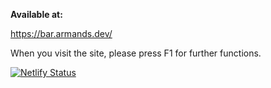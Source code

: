__Available at:__ 

https://bar.armands.dev/

When you visit the site, please press F1 for further functions.

[![Netlify Status](https://api.netlify.com/api/v1/badges/02d34a92-3727-42c0-96dd-999f72f74f6d/deploy-status)](https://app.netlify.com/sites/musing-liskov-67df00/deploys)
